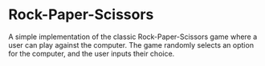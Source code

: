 # Rock-Paper-Scissors
A simple implementation of the classic Rock-Paper-Scissors game where a user can play against the computer. The game randomly selects an option for the computer, and the user inputs their choice.
